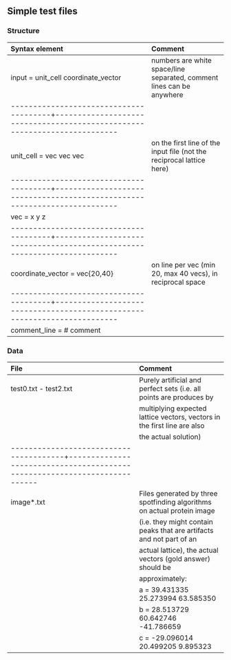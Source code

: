 ## Simple test files

### Structure

| Syntax element                        | Comment                                                                  |
|:--------------------------------------|:-------------------------------------------------------------------------|
| input = unit_cell coordinate_vector   | numbers are white space/line separated, comment lines can be anywhere    |
|---------------------------------------+--------------------------------------------------------------------------|
| unit_cell = vec vec vec               | on the first line of the input file (not the reciprocal lattice here)    |
|---------------------------------------+--------------------------------------------------------------------------|
| vec = x y z                           |                                                                          |
|---------------------------------------+--------------------------------------------------------------------------|
| coordinate_vector = vec{20,40}        | on line per vec (min 20, max 40 vecs), in reciprocal space               |
|---------------------------------------+--------------------------------------------------------------------------|
| comment_line = # comment              |                                                                          |

### Data

| File                                  | Comment                                                                  |
|:--------------------------------------|:-------------------------------------------------------------------------|
| test0.txt - test2.txt                 | Purely artificial and perfect sets (i.e. all points are produces by      |
|                                       | multiplying expected lattice vectors, vectors in the first line are also |
|                                       | the actual solution)                                                     |
|---------------------------------------+--------------------------------------------------------------------------|
| image*.txt                            | Files generated by three spotfinding algorithms on actual protein image  |
|                                       | (i.e. they might contain peaks that are artifacts and not part of an     |
|                                       | actual lattice), the actual vectors (gold answer) should be              |
|                                       | approximately:                                                           |
|                                       | a = 39.431335      25.273994      63.585350                              |
|                                       | b = 28.513729      60.642746     -41.786659                              |
|                                       | c = -29.096014      20.499205       9.895323                             |
